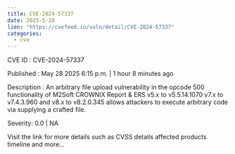 ```yaml
---
title: CVE-2024-57337
date: 2025-5-28
lien: "https://cvefeed.io/vuln/detail/CVE-2024-57337"
categories:
  - cve
---
```


CVE ID : CVE-2024-57337

Published :  May 28
2025
6:15 p.m. | 1 hour
8 minutes ago

Description : An arbitrary file upload vulnerability in the opcode 500 functionality of M2Soft CROWNIX Report & ERS v5.x to v5.5.14.1070
v7.x to v7.4.3.960
and v8.x to v8.2.0.345 allows attackers to execute arbitrary code via supplying a crafted file.

Severity: 0.0 | NA

Visit the link for more details
such as CVSS details
affected products
timeline
and more...
